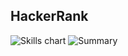 ## HackerRank
![Skills chart](https://cr-skills-chart-widget.azurewebsites.net/api/api?username=szrnka-peter)
![Summary](https://cr-ss-service.azurewebsites.net/api/ScreenShot?widget=summary&username=szrnka-peter&badges=2&show-avatar=false&style=--border-radius:10px)
